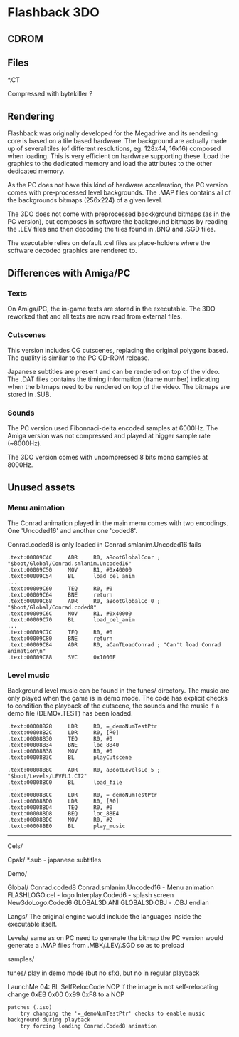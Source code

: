 
# Flashback 3DO

## CDROM

## Files

*.CT

Compressed with bytekiller ?

## Rendering

Flashback was originally developed for the Megadrive and its rendering core is based on
a tile based hardware. The background are actually made up of several tiles (of different
resolutions, eg. 128x44, 16x16) composed when loading. This is very efficient on hardwrae
supporting these. Load the graphics to the dedicated memory and load the attributes to the
other dedicated memory.

As the PC does not have this kind of hardware acceleration, the PC version comes with pre-processed
level backgrounds. The .MAP files contains all of the backgrounds bitmaps (256x224) of a given level.

The 3DO does not come with preprocessed backkground bitmaps (as in the PC version), but composes
in software the background bitmaps by reading the .LEV files and then decoding the tiles found
in .BNQ and .SGD files.

The executable relies on default .cel files as place-holders where the software decoded graphics
are rendered to.

## Differences with Amiga/PC

### Texts

On Amiga/PC, the in-game texts are stored in the executable. The 3DO reworked that and all
texts are now read from external files.

### Cutscenes

This version includes CG cutscenes, replacing the original polygons based.
The quality is similar to the PC CD-ROM release.

Japanese subtitles are present and can be rendered on top of the video.
The .DAT files contains the timing information (frame number) indicating
when the bitmaps need to be rendered on top of the video. The bitmaps are stored in .SUB.

### Sounds

The PC version used Fibonnaci-delta encoded samples at 6000Hz. The Amiga
version was not compressed and played at higger sample rate (~8000Hz).

The 3DO version comes with uncompressed 8 bits mono samples at 8000Hz.

## Unused assets

### Menu animation

The Conrad animation played in the main menu comes with two encodings.
One 'Uncoded16' and another one 'coded8'.

Conrad.coded8 is only loaded in Conrad.smlanim.Uncoded16 fails

```
.text:00009C4C     ADR     R0, aBootGlobalConr ; "$boot/Global/Conrad.smlanim.Uncoded16"
.text:00009C50     MOV     R1, #0x40000
.text:00009C54     BL      load_cel_anim
...
.text:00009C60     TEQ     R0, #0
.text:00009C64     BNE     return
.text:00009C68     ADR     R0, aBootGlobalCo_0 ; "$boot/Global/Conrad.coded8"
.text:00009C6C     MOV     R1, #0x40000
.text:00009C70     BL      load_cel_anim
...
.text:00009C7C     TEQ     R0, #0
.text:00009C80     BNE     return
.text:00009C84     ADR     R0, aCanTLoadConrad ; "Can't load Conrad animation\n"
.text:00009C88     SVC     0x1000E
```

### Level music

Background level music can be found in the tunes/ directory. The music are only played when
the game is in demo mode. The code has explicit checks to condition the playback of the cutscene,
the sounds and the music if a demo file (DEMOx.TEST) has been loaded.

```
.text:00008B28     LDR     R0, =_demoNumTestPtr
.text:00008B2C     LDR     R0, [R0]
.text:00008B30     TEQ     R0, #0
.text:00008B34     BNE     loc_8B40
.text:00008B38     MOV     R0, #0
.text:00008B3C     BL      playCutscene

.text:00008BBC     ADR     R0, aBootLevelsLe_5 ; "$boot/Levels/LEVEL1.CT2"
.text:00008BC0     BL      load_file
...
.text:00008BCC     LDR     R0, =_demoNumTestPtr
.text:00008BD0     LDR     R0, [R0]
.text:00008BD4     TEQ     R0, #0
.text:00008BD8     BEQ     loc_8BE4
.text:00008BDC     MOV     R0, #2
.text:00008BE0     BL      play_music
```



---


Cels/

Cpak/
	*.sub - japanese subtitles

Demo/

Global/
	Conrad.coded8
	Conrad.smlanim.Uncoded16 - Menu animation
	FLASHLOGO.cel - logo
	Interplay.Coded6 - splash screen
	New3doLogo.Coded6
	GLOBAL3D.ANI
	GLOBAL3D.OBJ - .OBJ endian

Langs/
	The original engine would include the languages inside the executable itself.

Levels/
	same as on PC
		need to generate the bitmap
			the PC version would generate a .MAP files from .MBK/.LEV/.SGD so as to preload

samples/

tunes/
	play in demo mode (but no sfx), but no in regular playback

LaunchMe
	04: BL SelfRelocCode NOP if the image is not self-relocating
		change 0xEB 0x00 0x99 0xF8 to a NOP

	patches (.iso)
		try changing the '=_demoNumTestPtr' checks to enable music background during playback
		try forcing loading Conrad.Coded8 animation


